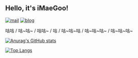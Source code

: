 ## Hello, it's iMaeGoo!

[![mail](https://img.shields.io/badge/Email-hello@imaegoo.com-F2572D?style=flat-square)](mailto:hello@imaegoo.com)
[![blog](https://img.shields.io/badge/Blog-www.imaegoo.com-008972?style=flat-square)](https://www.imaegoo.com)

咕咕 / 咕\~咕\~ / 咕咕\~ / 咕 / 咕\~咕\~咕 / 咕\~咕\~咕\~ / 咕\~咕\~咕\~

[![Anurag's GitHub stats](https://github-readme-stats.vercel.app/api?username=imaegoo&show_icons=true&include_all_commits=true&count_private=true)](https://github.com/anuraghazra/github-readme-stats)

[![Top Langs](https://github-readme-stats.vercel.app/api/top-langs/?username=imaegoo&layout=compact)](https://github.com/anuraghazra/github-readme-stats)

<!--
**imaegoo/imaegoo** is a ✨ _special_ ✨ repository because its `README.md` (this file) appears on your GitHub profile.

Here are some ideas to get you started:

- 🔭 I’m currently working on ...
- 🌱 I’m currently learning ...
- 👯 I’m looking to collaborate on ...
- 🤔 I’m looking for help with ...
- 💬 Ask me about ...
- 📫 How to reach me: ...
- 😄 Pronouns: ...
- ⚡ Fun fact: ...
-->
